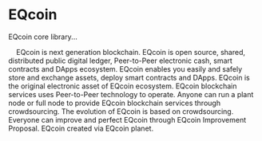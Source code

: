 # EQcoin
EQcoin core library...
<p>
&nbsp;&nbsp;&nbsp;&nbsp;EQcoin is next generation blockchain. EQcoin is open source, shared, distributed public digital ledger, Peer-to-Peer electronic cash, smart contracts and DApps ecosystem. EQcoin enables you easily and safely store and exchange assets, deploy smart contracts and DApps. EQcoin is the original electronic asset of EQcoin ecosystem. EQcoin blockchain services uses Peer-to-Peer technology to operate. Anyone can run a plant node or full node to provide EQcoin blockchain services through crowdsourcing. The evolution of EQcoin is based on crowdsourcing. Everyone can improve and perfect EQcoin through EQcoin Improvement Proposal. EQcoin created via EQcoin planet.
